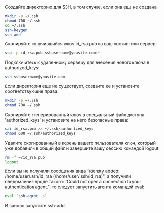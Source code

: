Создайте директорию для SSH, в том случае, если она еще не создана

```sh
mkdir -p ~/.ssh
chmod 700 ~/.ssh
cd ~/.ssh
ssh-keygen
ssh-add
```

Скопируйте получившийся ключ id_rsa.pub на ваш хостинг или сервер:
```sh
scp -p id_rsa.pub sshusername@yousite.com:~
```
Подключитесь к удаленному серверу для внесения нового ключа в authorized_keys:
```sh
ssh sshusername@yousite.com
```
Если директория еще не существует, создайте ее и установите соответствующие права:
```sh
mkdir -p ~/.ssh
chmod 700 ~/.ssh
```
Скопируйте сгенерированный ключ в специальный файл доступа 'authorized_keys' и установите на него безопасные права:
```sh
cat id_rsa.pub >> ~/.ssh/authorized_keys
chmod 600 ~/.ssh/authorized_keys
```
Удалите скопированный в корень вашего пользователя ключ, который уже добавили в общий файл и завершите вашу сессию командой logout:
```sh
rm -f ~/id_rsa.pub
logout
```

Если вы не получили сообщения вида "Identity added: /home/user/.ssh/id_rsa (/home/user/.ssh/id_rsa)", а получили оведомление вроде такого: "Could not open a connection to your authentication agent.", то следует запустить агента командой eval:
```sh
eval `ssh-agent -s`
```
И заново запустите ssh-add.
